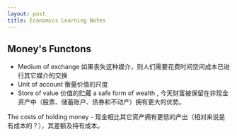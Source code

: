 ```yaml
---
layout: post
title: Economics Learning Notes
---
```

## Money's Functons
- Medium of exchange 如果丧失这种媒介，则人们需要花费时间空间成本已进行其它媒介的交换
- Unit of account  衡量价值的尺度
- Store of value  价值的贮藏 a safe form of wealth , 今天财富被保留在非现金资产中（股票、储蓄账户、债券和不动产）拥有更大的优势。

The costs of holding money - 现金相比其它资产拥有更低的产出（相对来说是有成本的？），其差额及持有成本。

